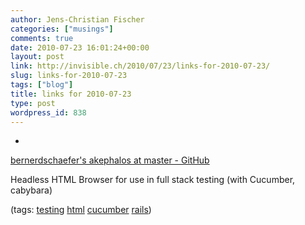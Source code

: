 ```yaml
---
author: Jens-Christian Fischer
categories: ["musings"]
comments: true
date: 2010-07-23 16:01:24+00:00
layout: post
link: http://invisible.ch/2010/07/23/links-for-2010-07-23/
slug: links-for-2010-07-23
tags: ["blog"]
title: links for 2010-07-23
type: post
wordpress_id: 838
---
```


  * 
                

[bernerdschaefer's akephalos at master - GitHub](http://github.com/bernerdschaefer/akephalos)


                

Headless HTML Browser for use in full stack testing (with Cucumber, cabybara)


                

(tags: [testing](http://delicious.com/jaycee/testing) [html](http://delicious.com/jaycee/html) [cucumber](http://delicious.com/jaycee/cucumber) [rails](http://delicious.com/jaycee/rails))


            
